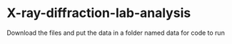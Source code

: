 # X-ray-diffraction-lab-analysis
Download the files and put the data in a folder named data for code to run
